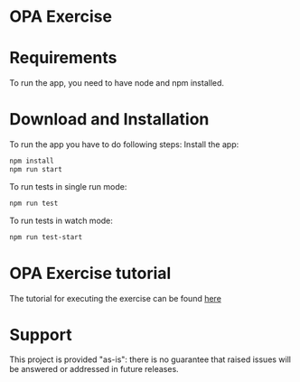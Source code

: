 # OPA Exercise

# Requirements
To run the app, you need to have node and npm installed.

# Download and Installation
To run the app you have to do following steps:
Install the app:

```bash
npm install
npm run start
```
To run tests in single run mode:
```bash
npm run test
```
To run tests in watch mode:
```bash
npm run test-start
```

# OPA Exercise tutorial
The tutorial for executing the exercise can be found <a href="exercise.md">here</a>

# Support
This project is provided "as-is": there is no guarantee that raised issues will be answered or addressed in future releases.
